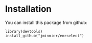 # Installation

You can install this package from github:

```
library(devtools)
install_github("jminnier/emrselect")
```